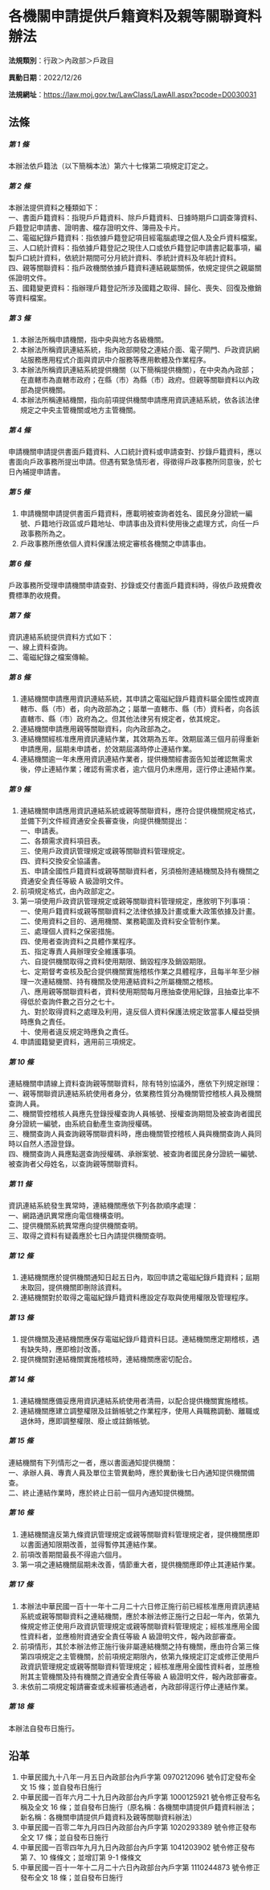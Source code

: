 # 各機關申請提供戶籍資料及親等關聯資料辦法



**法規類別**：行政＞內政部＞戶政目

**異動日期**：2022/12/26  

**法規網址**：https://law.moj.gov.tw/LawClass/LawAll.aspx?pcode=D0030031



## 法條
##### 第 1 條
本辦法依戶籍法（以下簡稱本法）第六十七條第二項規定訂定之。

##### 第 2 條
本辦法提供資料之種類如下：  
一、書面戶籍資料：指現戶戶籍資料、除戶戶籍資料、日據時期戶口調查簿資料、戶籍登記申請書、證明書、檔存證明文件、簿冊及卡片。  
二、電磁紀錄戶籍資料：指依據戶籍登記項目經電腦處理之個人及全戶資料檔案。  
三、人口統計資料：指依據戶籍登記之現住人口或依戶籍登記申請書記載事項，編製戶口統計資料，依統計期間可分月統計資料、季統計資料及年統計資料。  
四、親等關聯資料：指戶政機關依據戶籍資料連結親屬關係，依規定提供之親屬關係證明文件。  
五、國籍變更資料：指辦理戶籍登記所涉及國籍之取得、歸化、喪失、回復及撤銷等資料檔案。

##### 第 3 條
1. 本辦法所稱申請機關，指中央與地方各級機關。
1. 本辦法所稱資訊連結系統，指內政部開發之連結介面、電子閘門、戶政資訊網站服務應用程式介面與資訊中介服務等應用軟體及作業程序。
1. 本辦法所稱資訊連結系統提供機關（以下簡稱提供機關），在中央為內政部；在直轄市為直轄市政府；在縣（市）為縣（市）政府。但親等關聯資料以內政部為提供機關。
1. 本辦法所稱連結機關，指向前項提供機關申請應用資訊連結系統，依各該法律規定之中央主管機關或地方主管機關。

##### 第 4 條
申請機關申請提供書面戶籍資料、人口統計資料或申請查對、抄錄戶籍資料，應以書面向戶政事務所提出申請。但遇有緊急情形者，得徵得戶政事務所同意後，於七日內補提申請書。

##### 第 5 條
1. 申請機關申請提供書面戶籍資料，應載明被查詢者姓名、國民身分證統一編號、戶籍地行政區或戶籍地址、申請事由及資料使用後之處理方式，向任一戶政事務所為之。
1. 戶政事務所應依個人資料保護法規定審核各機關之申請事由。

##### 第 6 條
戶政事務所受理申請機關申請查對、抄錄或交付書面戶籍資料時，得依戶政規費收費標準酌收規費。

##### 第 7 條
資訊連結系統提供資料方式如下：  
一、線上資料查詢。  
二、電磁紀錄之檔案傳輸。

##### 第 8 條
1. 連結機關申請應用資訊連結系統，其申請之電磁紀錄戶籍資料屬全國性或跨直轄市、縣（市）者，向內政部為之；屬單一直轄市、縣（市）資料者，向各該直轄市、縣（市）政府為之。但其他法律另有規定者，依其規定。
1. 連結機關申請應用親等關聯資料，向內政部為之。
1. 連結機關經核准應用資訊連結作業，其效期為五年。效期屆滿三個月前得重新申請應用，屆期未申請者，於效期屆滿時停止連結作業。
1. 連結機關逾一年未應用資訊連結作業者，提供機關經書面告知並確認無需求後，停止連結作業；確認有需求者，逾六個月仍未應用，逕行停止連結作業。

##### 第 9 條
1. 連結機關申請應用資訊連結系統或親等關聯資料，應符合提供機關規定格式，並備下列文件經資通安全長審查後，向提供機關提出：  
一、申請表。  
二、各類需求資料項目表。  
三、使用戶政資訊管理規定或親等關聯資料管理規定。  
四、資料交換安全協議書。  
五、申請全國性戶籍資料或親等關聯資料者，另須檢附連結機關及持有機關之資通安全責任等級 A  級證明文件。
1. 前項規定格式，由內政部定之。
1. 第一項使用戶政資訊管理規定或親等關聯資料管理規定，應敘明下列事項：  
一、使用戶籍資料或親等關聯資料之法律依據及計畫或重大政策依據及計畫。  
二、使用資料之目的、適用機關、業務範圍及資料安全管制作業。  
三、處理個人資料之保密措施。  
四、使用者查詢資料之具體作業程序。  
五、指定專責人員辦理安全維護事項。  
六、自提供機關取得之資料使用期限、銷毀程序及銷毀期限。  
七、定期督考查核及配合提供機關實施稽核作業之具體程序，且每半年至少辦理一次連結機關、持有機關及使用連結資料之所屬機關之稽核。  
八、應用親等關聯資料者，資料使用期間每月應抽查使用紀錄，且抽查比率不得低於查詢件數之百分之七十。  
九、對於取得資料之處理及利用，違反個人資料保護法規定致當事人權益受損時應負之責任。  
十、使用者違反規定時應負之責任。
1. 申請國籍變更資料，適用前三項規定。

##### 第 10 條
連結機關申請線上資料查詢親等關聯資料，除有特別協議外，應依下列規定辦理：  
一、親等關聯資訊連結系統使用者身分，依業務性質分為機關管控稽核人員及機關查詢人員。  
二、機關管控稽核人員應先登錄授權查詢人員帳號、授權查詢期間及被查詢者國民身分證統一編號，由系統自動產生查詢授權碼。  
三、機關查詢人員查詢親等關聯資料時，應由機關管控稽核人員與機關查詢人員同時以自然人憑證登錄。  
四、機關查詢人員應點選查詢授權碼、承辦案號、被查詢者國民身分證統一編號、被查詢者父母姓名，以查詢親等關聯資料。

##### 第 11 條
資訊連結系統發生異常時，連結機關應依下列各款順序處理：  
一、網路通訊異常應向電信機構查明。  
二、提供機關系統異常應向提供機關查明。  
三、取得之資料有疑義應於七日內請提供機關查明。

##### 第 12 條
1. 連結機關應於提供機關通知日起五日內，取回申請之電磁紀錄戶籍資料；屆期未取回，提供機關即刪除該資料。
1. 連結機關對於取得之電磁紀錄戶籍資料應設定存取與使用權限及管理程序。

##### 第 13 條
1. 提供機關及連結機關應保存電磁紀錄戶籍資料日誌。連結機關應定期稽核，遇有缺失時，應即檢討改善。
1. 提供機關對連結機關實施稽核時，連結機關應密切配合。

##### 第 14 條
1. 連結機關應備妥應用資訊連結系統使用者清冊，以配合提供機關實施稽核。
1. 連結機關應建立調整權限及註銷帳號之作業程序，使用人員職務調動、離職或退休時，應即調整權限、廢止或註銷帳號。

##### 第 15 條
連結機關有下列情形之一者，應以書面通知提供機關：  
一、承辦人員、專責人員及單位主管異動時，應於異動後七日內通知提供機關備查。  
二、終止連結作業時，應於終止日前一個月內通知提供機關。

##### 第 16 條
1. 連結機關違反第九條資訊管理規定或親等關聯資料管理規定者，提供機關應即以書面通知限期改善，並得暫停其連結作業。
1. 前項改善期間最長不得逾六個月。
1. 第一項之連結機關屆期未改善，情節重大者，提供機關應即停止其連結作業。

##### 第 17 條
1. 本辦法中華民國一百十一年十二月二十六日修正施行前已經核准應用資訊連結系統或親等關聯資料之連結機關，應於本辦法修正施行之日起一年內，依第九條規定修正使用戶政資訊管理規定或親等關聯資料管理規定；經核准應用全國性資料者，並應檢附資通安全責任等級 A  級證明文件，報內政部審查。
1. 前項情形，其於本辦法修正施行後非屬連結機關之持有機關，應由符合第三條第四項規定之主管機關，於前項規定期限內，依第九條規定訂定或修正使用戶政資訊管理規定或親等關聯資料管理規定；經核准應用全國性資料者，並應檢附其主管機關及持有機關之資通安全責任等級 A  級證明文件，報內政部審查。
1. 未依前二項規定報請審查或未經審核通過者，內政部得逕行停止連結作業。

##### 第 18 條
本辦法自發布日施行。

## 沿革
1. 中華民國九十八年一月五日內政部台內戶字第 0970212096 號令訂定發布全文 15 條；並自發布日施行
1. 中華民國一百年六月二十九日內政部台內戶字第 1000125921 號令修正發布名稱及全文 16 條；並自發布日施行（原名稱：各機關申請提供戶籍資料辦法；新名稱：各機關申請提供戶籍資料及親等關聯資料辦法）
1. 中華民國一百零二年九月四日內政部台內戶字第 1020293389 號令修正發布全文 17 條；並自發布日施行
1. 中華民國一百零四年九月九日內政部台內戶字第 1041203902 號令修正發布第 7、10  條條文；並增訂第 9-1  條條文
1. 中華民國一百十一年十二月二十六日內政部台內戶字第 1110244873 號令修正發布全文 18 條；並自發布日施行  

